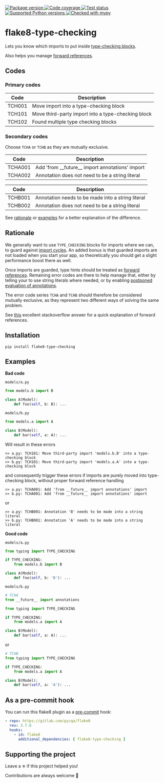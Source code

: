 <a href="https://pypi.org/project/flake8-type-checking/">
    <img src="https://img.shields.io/pypi/v/flake8-type-checking.svg" alt="Package version">
</a>
<a href="https://codecov.io/gh/sondrelg/flake8-type-checking">
    <img src="https://codecov.io/gh/sondrelg/flake8-type-checking/branch/master/graph/badge.svg" alt="Code coverage">
</a>
<a href="https://pypi.org/project/flake8-type-checking/">
    <img src="https://github.com/sondrelg/flake8-type-checking/actions/workflows/testing.yml/badge.svg" alt="Test status">
</a>
<a href="https://pypi.org/project/flake8-type-checking/">
    <img src="https://img.shields.io/badge/python-3.7%2B-blue" alt="Supported Python versions">
</a>
<a href="http://mypy-lang.org/">
    <img src="http://www.mypy-lang.org/static/mypy_badge.svg" alt="Checked with mypy">
</a>

# flake8-type-checking

Lets you know which imports to put inside [type-checking blocks](https://docs.python.org/3/library/typing.html#typing.TYPE_CHECKING).

Also helps you manage [forward references](https://mypy.readthedocs.io/en/stable/runtime_troubles.html?highlight=TYPE_CHECKING#class-name-forward-references).

## Codes

### Primary codes

| Code   | Description                                         |
|--------|-----------------------------------------------------|
| TCH001 | Move import into a type-checking block  |
| TCH101 | Move third-party import into a type-checking block |
| TCH102 | Found multiple type checking blocks |

### Secondary codes

Choose `TCHA` or `TCHB` as they are mutually exclusive.

| Code   | Description                                         |
|--------|-----------------------------------------------------|
| TCHA001 | Add 'from \_\_future\_\_ import annotations' import |
| TCHA002 | Annotation does not need to be a string literal |

| Code   | Description                                         |
|--------|-----------------------------------------------------|
| TCHB001 | Annotation needs to be made into a string literal |
| TCHB002 | Annotation does not need to be a string literal |

See [rationale](#rationale) or [examples](#examples) for a better explanation of the difference.

## Rationale

We generally want to use `TYPE_CHECKING` blocks for imports where we can, to guard
against [import cycles](https://mypy.readthedocs.io/en/stable/runtime_troubles.html?highlight=TYPE_CHECKING#import-cycles).
An added bonus is that guarded imports are not loaded when you start your app, so
theoretically you should get a slight performance boost there as well.

Once imports are guarded, type hints should be treated as [forward references](https://mypy.readthedocs.io/en/stable/runtime_troubles.html?highlight=TYPE_CHECKING#class-name-forward-references).
Remaining error codes are there to help manage that,
either by telling your to use string literals where needed, or by enabling
[postponed evaluation of annotations](https://www.python.org/dev/peps/pep-0563/).

The error code series `TCHA` and `TCHB` should therefore be considered
mutually exclusive, as they represent two different ways of solving the same problem.

See [this](https://stackoverflow.com/a/55344418/8083459) excellent stackoverflow answer for a
quick explanation of forward references.

## Installation

```shell
pip install flake8-type-checking
```

## Examples

**Bad code**

`models/a.py`
```python
from models.b import B

class A(Model):
    def foo(self, b: B): ...
```

`models/b.py`
```python
from models.a import A

class B(Model):
    def bar(self, a: A): ...
```

Will result in these errors

```shell
>> a.py: TCH101: Move third-party import 'models.b.B' into a type-checking block
>> b.py: TCH101: Move third-party import 'models.a.A' into a type-checking block
```

and consequently trigger these errors if imports are purely moved into type-checking block, without proper forward reference handling

```shell
>> a.py: TCHA001: Add 'from __future__ import annotations' import
>> b.py: TCHA001: Add 'from __future__ import annotations' import
```

or

```shell
>> a.py: TCHB001: Annotation 'B' needs to be made into a string literal
>> b.py: TCHB001: Annotation 'A' needs to be made into a string literal
```

**Good code**

`models/a.py`
```python
from typing import TYPE_CHECKING

if TYPE_CHECKING:
    from models.b import B

class A(Model):
    def foo(self, b: 'B'): ...
```
`models/b.py`
```python
# TCHA
from __future__ import annotations

from typing import TYPE_CHECKING

if TYPE_CHECKING:
    from models.a import A

class B(Model):
    def bar(self, a: A): ...
```

or

```python
# TCHB
from typing import TYPE_CHECKING

if TYPE_CHECKING:
    from models.a import A

class B(Model):
    def bar(self, a: 'A'): ...
```

## As a pre-commit hook

You can run this flake8 plugin as a [pre-commit](https://github.com/pre-commit/pre-commit) hook:

```yaml
- repo: https://gitlab.com/pycqa/flake8
  rev: 3.7.8
  hooks:
    - id: flake8
      additional_dependencies: [ flake8-type-checking ]
```

## Supporting the project

Leave a ✯ if this project helped you!

Contributions are always welcome 👏
